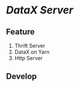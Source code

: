 *DataX Server*
===============

**Feature**
---------------
1. Thrift Server
2. DataX on Yarn
3. Http Server


**Develop**
---------------


